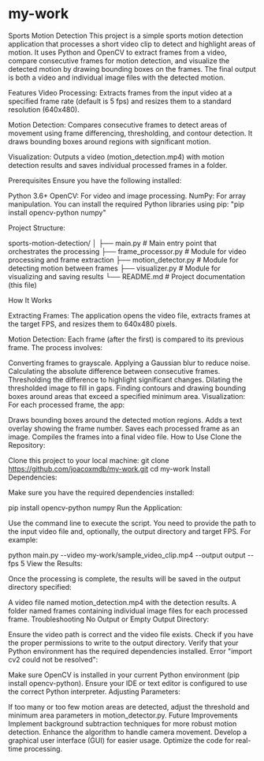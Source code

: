 # my-work
Sports Motion Detection
This project is a simple sports motion detection application that processes a short video clip to detect and highlight areas of motion. It uses Python and OpenCV to extract frames from a video, compare consecutive frames for motion detection, and visualize the detected motion by drawing bounding boxes on the frames. The final output is both a video and individual image files with the detected motion.

Features
Video Processing:
Extracts frames from the input video at a specified frame rate (default is 5 fps) and resizes them to a standard resolution (640x480).

Motion Detection:
Compares consecutive frames to detect areas of movement using frame differencing, thresholding, and contour detection. It draws bounding boxes around regions with significant motion.

Visualization:
Outputs a video (motion_detection.mp4) with motion detection results and saves individual processed frames in a folder.

Prerequisites
Ensure you have the following installed:

Python 3.6+
OpenCV: For video and image processing.
NumPy: For array manipulation.
You can install the required Python libraries using pip: "pip install opencv-python numpy"

Project Structure:

sports-motion-detection/
│
├── main.py                 # Main entry point that orchestrates the processing
├── frame_processor.py      # Module for video processing and frame extraction
├── motion_detector.py      # Module for detecting motion between frames
├── visualizer.py           # Module for visualizing and saving results
└── README.md               # Project documentation (this file)

How It Works

Extracting Frames:
The application opens the video file, extracts frames at the target FPS, and resizes them to 640x480 pixels.

Motion Detection:
Each frame (after the first) is compared to its previous frame. The process involves:

Converting frames to grayscale.
Applying a Gaussian blur to reduce noise.
Calculating the absolute difference between consecutive frames.
Thresholding the difference to highlight significant changes.
Dilating the thresholded image to fill in gaps.
Finding contours and drawing bounding boxes around areas that exceed a specified minimum area.
Visualization:
For each processed frame, the app:

Draws bounding boxes around the detected motion regions.
Adds a text overlay showing the frame number.
Saves each processed frame as an image.
Compiles the frames into a final video file.
How to Use
Clone the Repository:

Clone this project to your local machine:
git clone https://github.com/joacoxmdb/my-work.git
cd my-work
Install Dependencies:

Make sure you have the required dependencies installed:

pip install opencv-python numpy
Run the Application:

Use the command line to execute the script. You need to provide the path to the input video file and, optionally, the output directory and target FPS. For example:

python main.py --video my-work/sample_video_clip.mp4 --output output --fps 5
View the Results:

Once the processing is complete, the results will be saved in the output directory specified:

A video file named motion_detection.mp4 with the detection results.
A folder named frames containing individual image files for each processed frame.
Troubleshooting
No Output or Empty Output Directory:

Ensure the video path is correct and the video file exists.
Check if you have the proper permissions to write to the output directory.
Verify that your Python environment has the required dependencies installed.
Error "import cv2 could not be resolved":

Make sure OpenCV is installed in your current Python environment (pip install opencv-python).
Ensure your IDE or text editor is configured to use the correct Python interpreter.
Adjusting Parameters:

If too many or too few motion areas are detected, adjust the threshold and minimum area parameters in motion_detector.py.
Future Improvements
Implement background subtraction techniques for more robust motion detection.
Enhance the algorithm to handle camera movement.
Develop a graphical user interface (GUI) for easier usage.
Optimize the code for real-time processing.
